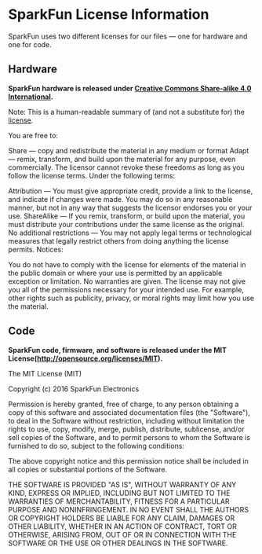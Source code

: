 # SparkFun License Information

SparkFun uses two different licenses for our files — one for hardware and one
for code.

## Hardware

**SparkFun hardware is released under
[Creative Commons Share-alike 4.0 International](http://creativecommons.org/licenses/by-sa/4.0/).**

Note: This is a human-readable summary of (and not a substitute for) the
[license](http://creativecommons.org/licenses/by-sa/4.0/legalcode).

You are free to:

Share — copy and redistribute the material in any medium or format Adapt —
remix, transform, and build upon the material for any purpose, even
commercially. The licensor cannot revoke these freedoms as long as you follow
the license terms. Under the following terms:

Attribution — You must give appropriate credit, provide a link to the license,
and indicate if changes were made. You may do so in any reasonable manner, but
not in any way that suggests the licensor endorses you or your use. ShareAlike —
If you remix, transform, or build upon the material, you must distribute your
contributions under the same license as the original. No additional restrictions
— You may not apply legal terms or technological measures that legally restrict
others from doing anything the license permits. Notices:

You do not have to comply with the license for elements of the material in the
public domain or where your use is permitted by an applicable exception or
limitation. No warranties are given. The license may not give you all of the
permissions necessary for your intended use. For example, other rights such as
publicity, privacy, or moral rights may limit how you use the material.

## Code

**SparkFun code, firmware, and software is released under the MIT
License(http://opensource.org/licenses/MIT).**

The MIT License (MIT)

Copyright (c) 2016 SparkFun Electronics

Permission is hereby granted, free of charge, to any person obtaining a copy of
this software and associated documentation files (the "Software"), to deal in
the Software without restriction, including without limitation the rights to
use, copy, modify, merge, publish, distribute, sublicense, and/or sell copies of
the Software, and to permit persons to whom the Software is furnished to do so,
subject to the following conditions:

The above copyright notice and this permission notice shall be included in all
copies or substantial portions of the Software.

THE SOFTWARE IS PROVIDED "AS IS", WITHOUT WARRANTY OF ANY KIND, EXPRESS OR
IMPLIED, INCLUDING BUT NOT LIMITED TO THE WARRANTIES OF MERCHANTABILITY, FITNESS
FOR A PARTICULAR PURPOSE AND NONINFRINGEMENT. IN NO EVENT SHALL THE AUTHORS OR
COPYRIGHT HOLDERS BE LIABLE FOR ANY CLAIM, DAMAGES OR OTHER LIABILITY, WHETHER
IN AN ACTION OF CONTRACT, TORT OR OTHERWISE, ARISING FROM, OUT OF OR IN
CONNECTION WITH THE SOFTWARE OR THE USE OR OTHER DEALINGS IN THE SOFTWARE.
